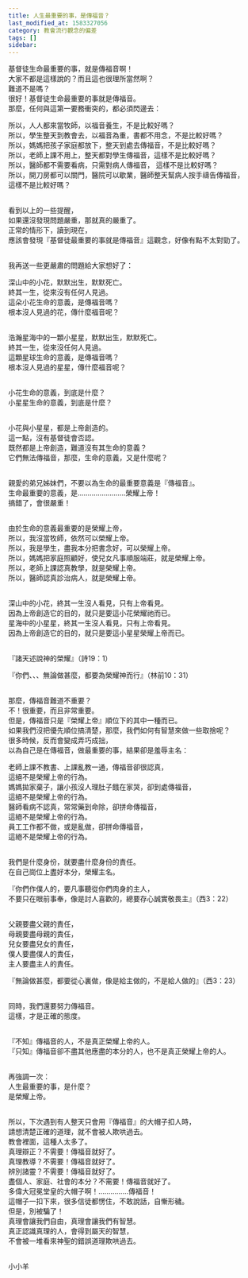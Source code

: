 ```yaml
---
title: 人生最重要的事，是傳福音？
last_modified_at: 1583327056
category: 教會流行觀念的偏差
tags: []
sidebar: 
---
```


<p>基督徒生命最重要的事，就是傳福音啊！<br/>
大家不都是這樣說的？而且這也很理所當然啊？<br/>
難道不是嗎？<br/>
很好！基督徒生命最重要的事就是傳福音。<br/>
那麼，任何與這第一要務衝突的，都必須閃邊去：</p>
<p>所以，人人都來當牧師，以福音養生，不是比較好嗎？<br/>
所以，學生整天到教會去，以福音為重，書都不用念，不是比較好嗎？<br/>
所以，媽媽把孩子家庭都放下，整天到處去傳福音，不是比較好嗎？<br/>
所以，老師上課不用上，整天都對學生傳福音，這樣不是比較好嗎？<br/>
所以，醫師都不需要看病，只需對病人傳福音， 這樣不是比較好嗎？<br/>
所以，開刀房都可以關門，醫院可以歇業，醫師整天幫病人按手禱告傳福音，<br/>
這樣不是比較好嗎？</p>
<p><br/>
看到以上的一些提醒，<br/>
如果還沒發現問題嚴重，那就真的嚴重了。<br/>
正常的情形下，讀到現在，<br/>
應該會發現『基督徒最重要的事就是傳福音』這觀念，好像有點不太對勁了。</p>
<p><br/>
我再送一些更嚴肅的問題給大家想好了：</p>
<p>深山中的小花，默默出生，默默死亡。<br/>
終其一生，從來沒有任何人見過。<br/>
這朵小花生命的意義，是傳福音嗎？<br/>
根本沒人見過的花，傳什麼福音呢？</p>
<p><br/>
浩瀚星海中的一顆小星星，默默出生，默默死亡。<br/>
終其一生，從來沒任何人見過。<br/>
這顆星球生命的意義，是傳福音嗎？<br/>
根本沒人見過的星星，傳什麼福音呢？</p>
<p><br/>
小花生命的意義，到底是什麼？<br/>
小星星生命的意義，到底是什麼？</p>
<p><br/>
小花與小星星，都是上帝創造的。<br/>
這一點，沒有基督徒會否認。<br/>
既然都是上帝創造，難道沒有其生命的意義？<br/>
它們無法傳福音，那麼，生命的意義，又是什麼呢？</p>
<p><br/>
親愛的弟兄姊妹們，不要以為生命的最重要意義是『傳福音』。<br/>
生命最重要的意義，是……………………榮耀上帝！<br/>
搞錯了，會很嚴重！</p>
<p><br/>
由於生命的意義最重要的是榮耀上帝，<br/>
所以，我沒當牧師，依然可以榮耀上帝。<br/>
所以，我是學生，盡我本分把書念好，可以榮耀上帝。<br/>
所以，媽媽把家庭照顧好，使兒女凡事順服端莊，就是榮耀上帝。<br/>
所以，老師上課認真教學，就是榮耀上帝。<br/>
所以，醫師認真診治病人，就是榮耀上帝。</p>
<p><br/>
深山中的小花，終其一生沒人看見，只有上帝看見。<br/>
因為上帝創造它的目的，就只是要這小花榮耀祂而已。<br/>
星海中的小星星，終其一生沒人看見，只有上帝看見。<br/>
因為上帝創造它的目的，就只是要這小星星榮耀上帝而已。</p>
<p><br/>
『諸天述說神的榮耀』（詩19：1）</p>
<p>『你們、、、無論做甚麼，都要為榮耀神而行』（林前10：31）</p>
<p><br/>
那麼，傳福音難道不重要？<br/>
不！很重要，而且非常重要。<br/>
但是，傳福音只是『榮耀上帝』順位下的其中一種而已。<br/>
如果我們沒把優先順位搞清楚，那麼，我們如何有智慧來做一些取捨呢？<br/>
很多時候，反而會變成弄巧成拙，<br/>
以為自己是在傳福音，做最重要的事，結果卻是羞辱主名：</p>
<p>老師上課不教書、上課亂教一通，傳福音卻很認真，<br/>
這絕不是榮耀上帝的行為。<br/>
媽媽拋家棄子，讓小孩沒人理肚子餓在家哭，卻到處傳福音，<br/>
這絕不是榮耀上帝的行為。<br/>
醫師看病不認真，常常藥到命除，卻拼命傳福音，<br/>
這絕不是榮耀上帝的行為。<br/>
員工工作都不做，或是亂做，卻拼命傳福音，<br/>
這絕不是榮耀上帝的行為。</p>
<p><br/>
我們是什麼身份，就要盡什麼身份的責任。<br/>
在自己崗位上盡好本分，榮耀主名。</p>
<p>『你們作僕人的，要凡事聽從你們肉身的主人，<br/>
不要只在眼前事奉，像是討人喜歡的，總要存心誠實敬畏主』（西3：22）</p>
<p><br/>
父親要盡父親的責任，<br/>
母親要盡母親的責任，<br/>
兒女要盡兒女的責任，<br/>
僕人要盡僕人的責任，<br/>
主人要盡主人的責任。</p>
<p>『無論做甚麼，都要從心裏做，像是給主做的，不是給人做的』（西3：23）</p>
<p><br/>
同時，我們還要努力傳福音。<br/>
這樣，才是正確的態度。</p>
<p><br/>
『不知』傳福音的人，不是真正榮耀上帝的人。<br/>
『只知』傳福音卻不盡其他應盡的本分的人，也不是真正榮耀上帝的人。</p>
<p><br/>
再強調一次：<br/>
人生最重要的事，是什麼？<br/>
是榮耀上帝。</p>
<p><br/>
所以，下次遇到有人整天只會用『傳福音』的大帽子扣人時，<br/>
請想清楚正確的道理，就不會被人欺哄過去。<br/>
教會裡面，這種人太多了。<br/>
真理辯正？不需要！傳福音就好了。<br/>
真理教導？不需要！傳福音就好了。<br/>
辨別諸靈？不需要！傳福音就好了。<br/>
盡個人、家庭、社會的本分？不需要！傳福音就好了。<br/>
多偉大冠冕堂皇的大帽子啊！……………傳福音！<br/>
這帽子一扣下來，很多信徒都愣住，不敢說話，自慚形穢。<br/>
但是，別被騙了！<br/>
真理會讓我們自由，真理會讓我們有智慧。<br/>
真正認識真理的人，會得到屬天的智慧，<br/>
不會被一堆看來神聖的錯誤道理欺哄過去。</p>
<p><br/>
小小羊<br/>
 </p>
<p> </p>
